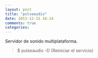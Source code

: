 ```yaml
---
layout: post
title: "pulseaudio"
date: 2013-12-15 16:14
comments: true
categories: 
---
```

Servidor de sonido multiplataforma.

>$ pulseaudio -D  (Reiniciar el servicio)

